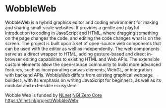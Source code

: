 # WobbleWeb

WobbleWeb is a hybrid graphics editor and coding environment for making and sharing small-scale websites. It provides a gentle and playful introduction to coding in JavaScript and HTML, where dragging something on the page changes the code, and editing the code changes what is on the screen. The project is built upon a set of open-source web components that can be used with the editor as well as independently. The web components serve as a direct wrapper to HTML, adding gesture-based and direct in-browser editing capabilities to existing HTML and Web APIs. The extensible custom elements allow the open-source community to build more advanced features, such as incorporating canvas elements, WebGL, or integration with backend APIs. WobbleWeb differs from existing graphical webpage builders, with its emphasis on writing JavaScript for beginners, as well as its modular and extensible ecosystem.

Wobble Web is funded by [NLnet](https://nlnet.nl) [NGI Zero Core](https://nlnet.nl/core/)
https://nlnet.nl/project/WobbleWeb/